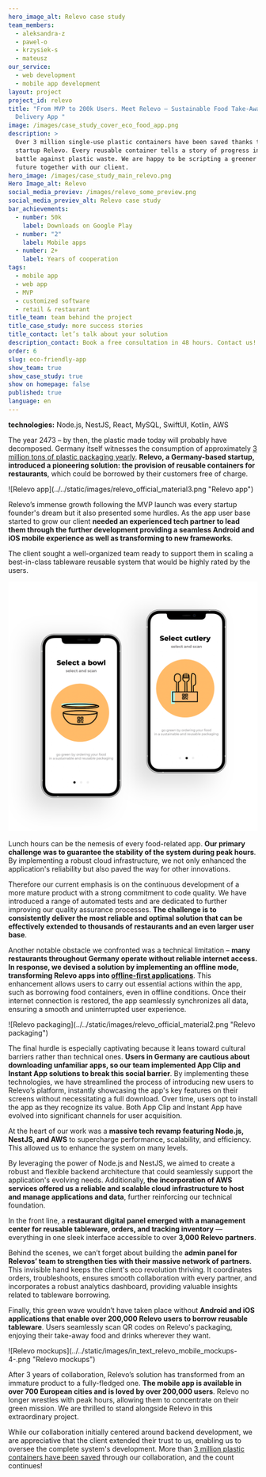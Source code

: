 ```yaml
---
hero_image_alt: Relevo case study
team_members:
  - aleksandra-z
  - pawel-o
  - krzysiek-s
  - mateusz
our_service:
  - web development
  - mobile app development
layout: project
project_id: relevo
title: "From MVP to 200k Users. Meet Relevo – Sustainable Food Take-Away &
  Delivery App "
image: /images/case_study_cover_eco_food_app.png
description: >
  Over 3 million single-use plastic containers have been saved thanks to German
  startup Relevo. Every reusable container tells a story of progress in the
  battle against plastic waste. We are happy to be scripting a greener & cleaner
  future together with our client. 
hero_image: /images/case_study_main_relevo.png
Hero Image_alt: Relevo
social_media_previev: /images/relevo_some_preview.png
social_media_previev_alt: Relevo case study
bar_achievements:
  - number: 50k
    label: Downloads on Google Play
  - number: "2"
    label: Mobile apps
  - number: 2+
    label: Years of cooperation
tags:
  - mobile app
  - web app
  - MVP
  - customized software
  - retail & restaurant
title_team: team behind the project
title_case_study: more success stories
title_contact: let’s talk about your solution
description_contact: Book a free consultation in 48 hours. Contact us!
order: 6
slug: eco-friendly-app
show_team: true
show_case_study: true
show on homepage: false
published: true
language: en
---
```



<TitleWithIcon sectionTitle="technologies" titleIcon="/images/skills.svg" titleIconAlt="bright" />

<Gallery images='[{"src":"/images/node.png","alt":"node"},{"src":"/images/nest.png","alt":"nest"},{"src":"/images/react.png","alt":"react"},{"src":"/images/MySQL.png","alt":"MySQL"},{"src":"/images/swift.png","alt":"swift"},{"src":"/images/kotlin.png","alt":"kotlin"},{"src":"/images/aws.png","alt":"aws"},{"src":"/images/ci_cd.png","alt":"ci_cd"}]' />

**technologies:** Node.js, NestJS, React, MySQL, SwiftUI, Kotlin, AWS

<TitleWithIcon sectionTitle="problem – the technology doesn&#39;t fully support Relevo’s mission" titleIcon="/images/icon_title_about.svg" titleIconAlt="problem" />

The year 2473 – by then, the plastic made today will probably have decomposed. Germany itself witnesses the consumption of approximately [3 million tons of plastic packaging yearly](https://www.statista.com/statistics/1265122/plastic-packaging-consumption-germany/). **Relevo, a Germany-based startup, introduced a pioneering solution: the provision of reusable containers for restaurants**, which could be borrowed by their customers free of charge. 

<div className="image">![Relevo app](../../static/images/relevo_official_material3.png "Relevo app")</div>

Relevo’s immense growth following the MVP launch was every startup founder's dream but it also presented some hurdles. As the app user base started to grow our client **needed an experienced tech partner to lead them through the further development providing a seamless Android and iOS mobile experience as well as transforming to new frameworks**.

The client sought a well-organized team ready to support them in scaling a best-in-class tableware reusable system that would be highly rated by the users. 

<AnchorLink href='#contactForm' text='let’s talk about your project'/>

![relevo app development](../../static/images/ecofriendly_app_main3.png)
<AppStore googleApp='https://play.google.com/store/apps/details?id=com.relevoapp' srcGoogle='/images/google_play.png' altGoogleImage='google play' appStore='https://apps.apple.com/us/app/relevo/id1501683637' srcAppStore='/images/app_store.png' altAppStoreImage='app store'/>

<TitleWithIcon sectionTitle="challenges: overcoming technical and cultural barriers " titleIcon="/images/gearwheel.svg" titleIconAlt="challenges" />

Lunch hours can be the nemesis of every food-related app. **Our primary challenge was to guarantee the stability of the system during peak hours**. By implementing a robust cloud infrastructure, we not only enhanced the application's reliability but also paved the way for other innovations.

Therefore our current emphasis is on the continuous development of a more mature product with a strong commitment to code quality. We have introduced a range of automated tests and are dedicated to further improving our quality assurance processes. **The challenge is to consistently deliver the most reliable and optimal solution that can be effectively extended to thousands of restaurants and an even larger user base**.

Another notable obstacle we confronted was a technical limitation – **many restaurants throughout Germany operate without reliable internet access. In response, we devised a solution by implementing an offline mode, transforming Relevo apps into [offline-first applications](https://brightinventions.pl/blog/offline-first-app-guide-for-startups-app-owners-case-studies/)**. This enhancement allows users to carry out essential actions within the app, such as borrowing food containers, even in offline conditions. Once their internet connection is restored, the app seamlessly synchronizes all data, ensuring a smooth and uninterrupted user experience.

<div className="image">![Relevo packaging](../../static/images/relevo_official_material2.png "Relevo packaging")</div>

The final hurdle is especially captivating because it leans toward cultural barriers rather than technical ones. **Users in Germany are cautious about downloading unfamiliar apps, so our team implemented App Clip and Instant App solutions to break this social barrier**. By implementing these technologies, we have streamlined the process of introducing new users to Relevo’s platform, instantly showcasing the app's key features on their screens without necessitating a full download. Over time, users opt to install the app as they recognize its value. Both App Clip and Instant App have evolved into significant channels for user acquisition.

<TitleWithIcon sectionTitle="solutions: a new approach to cloud &amp; web development" titleIcon="/images/two_flags.svg" titleIconAlt="solutions" />

At the heart of our work was a **massive tech revamp featuring Node.js, NestJS, and AWS** to supercharge performance, scalability, and efficiency. This allowed us to enhance the system on many levels. 

By leveraging the power of Node.js and NestJS, we aimed to create a robust and flexible backend architecture that could seamlessly support the application's evolving needs. Additionally, **the incorporation of AWS services offered us a reliable and scalable cloud infrastructure to host and manage applications and data**, further reinforcing our technical foundation.

In the front line, a **restaurant digital panel emerged with a management center for reusable tableware, orders, and tracking inventory** — everything in one sleek interface accessible to over **3,000 Relevo partners**.

Behind the scenes, we can’t forget about building the **admin panel for Relevos’ team to strengthen ties with their massive network of partners**. This invisible hand keeps the client's eco revolution thriving. It coordinates orders, troubleshoots, ensures smooth collaboration with every partner, and incorporates a robust analytics dashboard, providing valuable insights related to tableware borrowing. 

Finally, this green wave wouldn’t have taken place without **Android and iOS applications that enable over 200,000 Relevo users to borrow reusable tableware**. Users seamlessly scan QR codes on Relevo's packaging, enjoying their take-away food and drinks wherever they want.

<div className="image">![Relevo mockups](../../static/images/in_text_relevo_mobile_mockups-4-.png "Relevo mockups")</div>



<TitleWithIcon sectionTitle="result of the collaboration: transforming MVP into a fully mature solution that catalyzes the change " titleIcon="/images/icon_result_svg.svg" titleIconAlt="result of the collaboration: transforming MVP into a fully mature solution that catalyzes the change " />

After 3 years of collaboration, Relevo’s solution has transformed from an immature product to a fully-fledged one. **The mobile app is available in over 700 European cities and is loved by over 200,000 users**. Relevo no longer wrestles with peak hours, allowing them to concentrate on their green mission. We are thrilled to stand alongside Relevo in this extraordinary project. 

While our collaboration initially centered around backend development, we are appreciative that the client extended their trust to us, enabling us to oversee the complete system's development. More than [3 million plastic containers have been saved](https://app.relevo.de/) through our collaboration, and the count continues!